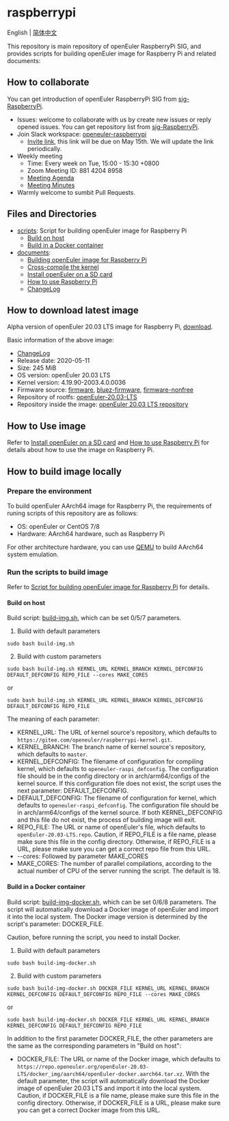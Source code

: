 # raspberrypi

English | [简体中文](./README.md)

This repository is main repository of openEuler RaspberryPi SIG, and provides scripts for building openEuler image for Raspberry Pi and related documents:

## How to collaborate

You can get introduction of openEuler RaspberryPi SIG from [sig-RaspberryPi](https://gitee.com/jianminw/community/tree/master/sig/sig-RaspberryPi).

- Issues: welcome to collaborate with us by create new issues or reply opened issues. You can get repository list from [sig-RaspberryPi](https://gitee.com/jianminw/community/tree/master/sig/sig-RaspberryPi).
- Join Slack workspace: [openeuler-raspberrypi](https://openeuler-raspberrypi.slack.com )
  - [Invite link](https://join.slack.com/t/openeuler-raspberrypi/shared_invite/zt-dlqztpyb-GSgR98xIAI06SoTpFiJH6A), this link will be due on May 15th. We will update the link periodically.
- Weekly meeting
  - Time: Every week on Tue, 15:00 - 15:30 +0800
  - Zoom Meeting ID: 881 4204 8958
  - [Meeting Agenda](https://docs.google.com/document/d/1HuN7sWLiPuvGLqd-1tH1WAbzk51tgXpFBodp3dz_DBY/)
  - [Meeting Minutes](https://gitee.com/openeuler/raspberrypi/issues/I1EYZ6?from=project-issue)
- Warmly welcome to sumbit Pull Requests.

## Files and Directories

- [scripts](./scripts): Script for building openEuler image for Raspberry Pi
  - [Build on host](scripts/build-img.sh)
  - [Build in a Docker container](scripts/build-img-docker.sh)
- [documents](./documents/):
  - [Building openEuler image for Raspberry Pi](documents/openEuler镜像的构建.md)
  - [Cross-compile the kernel](documents/交叉编译内核.md)
  - [Install openEuler on a SD card](documents/刷写镜像.md)
  - [How to use Raspberry Pi](documents/树莓派使用.md)
  - [ChangeLog](documents/changelog.en.md)

## How to download latest image

Alpha version of openEuler 20.03 LTS image for Raspberry Pi, [download](https://isrc.iscas.ac.cn/EulixOS/repo/dailybuild/1/isos/20200508/openEuler_20200508151847.img.xz).

Basic information of the above image:

- [ChangeLog](documents/changelog.en.md)
- Release date: 2020-05-11
- Size: 245 MiB
- OS version: openEuler 20.03 LTS
- Kernel version: 4.19.90-2003.4.0.0036
- Firmware source: [firmware](https://github.com/raspberrypi/firmware), [bluez-firmware](https://github.com/RPi-Distro/bluez-firmware), [firmware-nonfree](https://github.com/RPi-Distro/firmware-nonfree)
- Repository of rootfs: [openEuler-20.03-LTS](http://repo.openeuler.org/openEuler-20.03-LTS/everything/aarch64/)
- Repository inside the image: [openEuler 20.03 LTS repository](https://gitee.com/openeuler/raspberrypi/blob/master/scripts/config/openEuler-20.03-LTS.repo)

## How to Use image

Refer to [Install openEuler on a SD card](documents/刷写镜像.md) and [How to use Raspberry Pi](documents/树莓派使用.md) for details about how to use the image on Raspberry Pi.

## How to build image locally

### Prepare the environment

To build openEuler AArch64 image for Raspberry Pi, the requirements of runing scripts of this repository are as follows:

- OS: openEuler or CentOS 7/8
- Hardware: AArch64 hardware, such as Raspberry Pi

For other architecture hardware, you can use [QEMU](https://www.qemu.org/) to build AArch64 system emulation.

### Run the scripts to build image

Refer to [Script for building openEuler image for Raspberry Pi](documents/openEuler镜像的构建.md) for details.

#### Build on host

Build script: [build-img.sh](scripts/build-img.sh), which can be set 0/5/7 parameters.

1. Build with default parameters

`sudo bash build-img.sh`

2. Build with custom parameters

`sudo bash build-img.sh KERNEL_URL KERNEL_BRANCH KERNEL_DEFCONFIG DEFAULT_DEFCONFIG REPO_FILE --cores MAKE_CORES`

or

`sudo bash build-img.sh KERNEL_URL KERNEL_BRANCH KERNEL_DEFCONFIG DEFAULT_DEFCONFIG REPO_FILE`

The meaning of each parameter:

- KERNEL_URL: The URL of kernel source's repository, which defaults to `https://gitee.com/openeuler/raspberrypi-kernel.git`.
- KERNEL_BRANCH: The branch name of kernel source's repository, which defaults to `master`.
- KERNEL_DEFCONFIG: The filename of configuration for compiling kernel, which defaults to `openeuler-raspi_defconfig`. The configuration file should be in the config directory or in arch/arm64/configs of the kernel source. If this configuration file does not exist, the script uses the next parameter: DEFAULT_DEFCONFIG.
- DEFAULT_DEFCONFIG: The filename of configuration for kernel, which defaults to `openeuler-raspi_defconfig`. The configuration file should be in arch/arm64/configs of the kernel source. If both KERNEL_DEFCONFIG and this file do not exist, the process of building image will exit.
- REPO_FILE: The URL or name of openEuler's file, which defaults to `openEuler-20.03-LTS.repo`. Caution, if REPO_FILE is a file name, please make sure this file in the config directory. Otherwise, if REPO_FILE is a URL, please make sure you can get a correct repo file from this URL.
- --cores: Followed by parameter MAKE_CORES
- MAKE_CORES: The number of parallel compilations, according to the actual number of CPU of the server running the script. The default is 18.

#### Build in a Docker container

Build script: [build-img-docker.sh](scripts/build-img-docker.sh), which can be set 0/6/8 parameters. The script will automatically download a Docker image of openEuler and import it into the local system. The Docker image version is determined by the script's parameter: DOCKER_FILE.

Caution, before running the script, you need to install Docker.

1. Build with default parameters

`sudo bash build-img-docker.sh`

2. Build with custom parameters

`sudo bash build-img-docker.sh DOCKER_FILE KERNEL_URL KERNEL_BRANCH KERNEL_DEFCONFIG DEFAULT_DEFCONFIG REPO_FILE --cores MAKE_CORES`

or

`sudo bash build-img-docker.sh DOCKER_FILE KERNEL_URL KERNEL_BRANCH KERNEL_DEFCONFIG DEFAULT_DEFCONFIG REPO_FILE`

In addition to the first parameter DOCKER_FILE, the other parameters are the same as the corresponding parameters in "Build on host":

- DOCKER_FILE: The URL or name of the Docker image, which defaults to `https://repo.openeuler.org/openEuler-20.03-LTS/docker_img/aarch64/openEuler-docker.aarch64.tar.xz`. With the default parameter, the script will automatically download the Docker image of openEuler 20.03 LTS and import it into the local system. Caution, if DOCKER_FILE is a file name, please make sure this file in the config directory. Otherwise, if DOCKER_FILE is a URL, please make sure you can get a correct Docker image from this URL.
